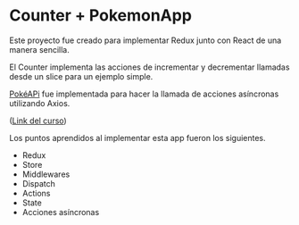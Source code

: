 # Counter + PokemonApp

Este proyecto fue creado para implementar Redux junto con React de una manera sencilla. 

El Counter implementa las acciones de incrementar y decrementar llamadas desde un slice para un ejemplo simple.

[PokéAPi](https://pokeapi.co/) fue implementada para hacer la llamada de acciones asíncronas utilizando Axios.

([Link del curso](https://www.udemy.com/share/103dsU3@_MYCakUBCrf-2-d_TTz07HUjQoxTV6aOHYFDUqWryvwHxyEEYlRAdsOCCMgizazC/))

Los puntos aprendidos al implementar esta app fueron los siguientes.

- Redux
- Store
- Middlewares
- Dispatch
- Actions
- State
- Acciones asíncronas